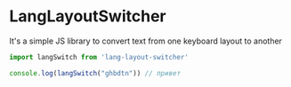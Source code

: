 # LangLayoutSwitcher

It's a simple JS library to convert text from one keyboard layout to another

``` js
import langSwitch from 'lang-layout-switcher'

console.log(langSwitch("ghbdtn")) // привет
```
